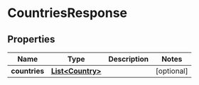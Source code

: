 

# CountriesResponse


## Properties

| Name | Type | Description | Notes |
|------------ | ------------- | ------------- | -------------|
|**countries** | [**List&lt;Country&gt;**](Country.md) |  |  [optional] |



